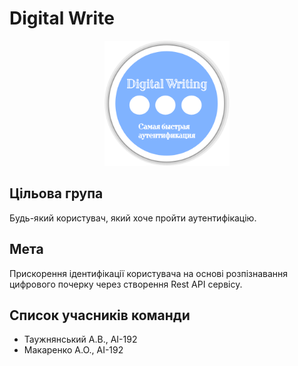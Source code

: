 # Digital Write
<p align="center"><img width="200px" src="/images/logo.png" alt="Digital write"/></p>

## Цільова група
Будь-який користувач, який хоче пройти аутентифікацію.
## Мета
Прискорення ідентифікації користувача на основі розпізнавання цифрового почерку через створення Rest API сервісу.
## Cписок учасників команди
- Таужнянський А.В., АІ-192
- Макаренко А.О., АІ-192

